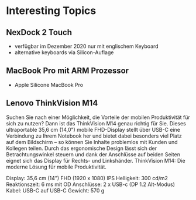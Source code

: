 # Interesting Topics #

## NexDock 2 Touch ##
- verfügbar im Dezember 2020 nur mit englischem Keyboard
- alternative keyboards via Silicon-Auflage

## MacBook Pro mit ARM Prozessor ##
- Apple Silicone MacBook Pro

## Lenovo ThinkVision M14
Suchen Sie nach einer Möglichkeit, die Vorteile der mobilen Produktivität für sich zu nutzen? Dann ist das ThinkVision M14 genau richtig für Sie. Dieses ultraportable 35,6 cm (14,0") mobile FHD-Display stellt über USB-C eine Verbindung zu Ihrem Notebook her und bietet dabei besonders viel Platz auf dem Bildschirm – so können Sie Inhalte problemlos mit Kunden und Kollegen teilen. Durch das ergonomische Design lässt sich der Betrachtungswinkel steuern und dank der Anschlüsse auf beiden Seiten eignet sich das Display für Rechts- und Linkshänder. ThinkVision M14: Die moderne Lösung für mobile Produktivität.

Display: 35,6 cm (14") FHD (1920 x 1080) IPS
Helligkeit: 300 cd/m2
Reaktionszeit: 6 ms mit OD
Anschlüsse: 2 x USB-c (DP 1.2 Alt-Modus)
Kabel: USB-C auf USB-C
Gewicht: 570 g
